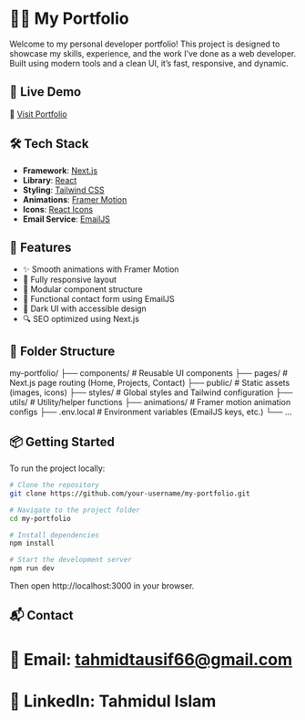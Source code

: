 # 🧑‍💻 My Portfolio

Welcome to my personal developer portfolio! This project is designed to showcase my skills, experience, and the work I’ve done as a web developer. Built using modern tools and a clean UI, it’s fast, responsive, and dynamic.

## 🚀 Live Demo

🔗 [Visit Portfolio](https://your-portfolio-link.com)

## 🛠 Tech Stack

- **Framework**: [Next.js](https://nextjs.org/)
- **Library**: [React](https://reactjs.org/)
- **Styling**: [Tailwind CSS](https://tailwindcss.com/)
- **Animations**: [Framer Motion](https://www.framer.com/motion/)
- **Icons**: [React Icons](https://react-icons.github.io/react-icons/)
- **Email Service**: [EmailJS](https://www.emailjs.com/)

## 📸 Features

- ✨ Smooth animations with Framer Motion
- 📱 Fully responsive layout
- 🧩 Modular component structure
- 📨 Functional contact form using EmailJS
- 🌙 Dark UI with accessible design
- 🔍 SEO optimized using Next.js

## 📁 Folder Structure

my-portfolio/
├── components/ # Reusable UI components
├── pages/ # Next.js page routing (Home, Projects, Contact)
├── public/ # Static assets (images, icons)
├── styles/ # Global styles and Tailwind configuration
├── utils/ # Utility/helper functions
├── animations/ # Framer motion animation configs
├── .env.local # Environment variables (EmailJS keys, etc.)
└── ...


## 📦 Getting Started

To run the project locally:

```bash
# Clone the repository
git clone https://github.com/your-username/my-portfolio.git

# Navigate to the project folder
cd my-portfolio

# Install dependencies
npm install

# Start the development server
npm run dev
```

Then open http://localhost:3000 in your browser.

## 📬 Contact

# 📧 Email: tahmidtausif66@gmail.com
# 💼 LinkedIn: Tahmidul Islam
